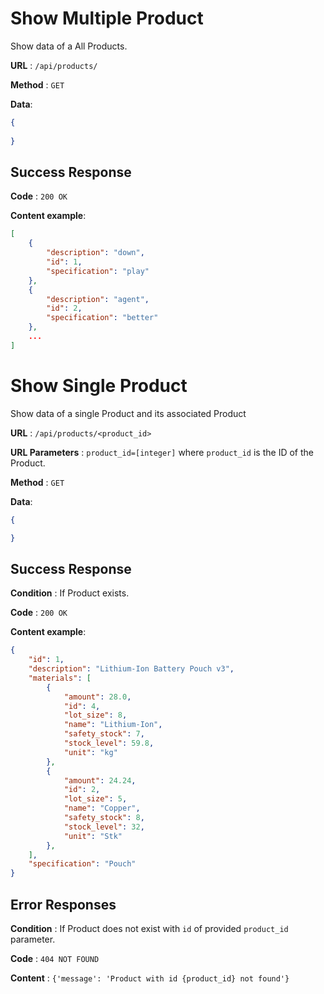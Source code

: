 # Show Multiple Product

Show data of a All Products.

**URL** : `/api/products/`

**Method** : `GET`

**Data**: 

```json
{
    
}
```

## Success Response

**Code** : `200 OK`

**Content example**:

```json
[
    {
        "description": "down",
        "id": 1,
        "specification": "play"
    },
    {
        "description": "agent",
        "id": 2,
        "specification": "better"
    },
    ...
]
```

# Show Single Product

Show data of a single Product and its associated Product 

**URL** : `/api/products/<product_id>`

**URL Parameters** : `product_id=[integer]` where `product_id` is the ID of the Product.

**Method** : `GET`

**Data**: 

```json
{

}
```

## Success Response

**Condition** : If Product exists.

**Code** : `200 OK`

**Content example**:

```json
{
    "id": 1,
    "description": "Lithium-Ion Battery Pouch v3",
    "materials": [
        {
            "amount": 28.0,
            "id": 4,
            "lot_size": 8,
            "name": "Lithium-Ion",
            "safety_stock": 7,
            "stock_level": 59.8,
            "unit": "kg"
        },
        {
            "amount": 24.24,
            "id": 2,
            "lot_size": 5,
            "name": "Copper",
            "safety_stock": 8,
            "stock_level": 32,
            "unit": "Stk"
        },
    ],
    "specification": "Pouch"
}
```

## Error Responses

**Condition** : If Product does not exist with `id` of provided `product_id` parameter.

**Code** : `404 NOT FOUND`

**Content** : `{'message': 'Product with id {product_id} not found'}`